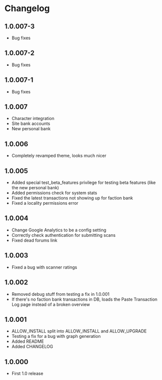 # Changelog

1.0.007-3
--------------
* Bug fixes

1.0.007-2
--------------
* Bug fixes

1.0.007-1
--------------
* Bug fixes

1.0.007
--------------
* Character integration
* Site bank accounts
* New personal bank

1.0.006
--------------
* Completely revamped theme, looks much nicer

1.0.005
--------------
* Added special test_beta_features privilege for testing beta features (like the new personal bank)
* Added permissions check for system stats
* Fixed the latest transactions not showing up for faction bank
* Fixed a locality permissions error

1.0.004
--------------
* Change Google Analytics to be a config setting
* Correctly check authentication for submitting scans
* Fixed dead forums link

1.0.003
--------------
* Fixed a bug with scanner ratings

1.0.002
--------------
* Removed debug stuff from testing a fix in 1.0.001
* If there's no faction bank transactions in DB, loads the Paste Transaction Log page instead of a broken overview

1.0.001
--------------
* ALLOW_INSTALL split into ALLOW_INSTALL and ALLOW_UPGRADE
* Testing a fix for a bug with graph generation
* Added README
* Added CHANGELOG

1.0.000
--------------
* First 1.0 release